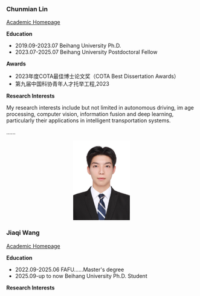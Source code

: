 ### **Chunmian Lin**
[Academic Homepage]()

**Education**

- 2019.09-2023.07 Beihang University Ph.D.
- 2023.07-2025.07 Beihang University Postdoctoral Fellow

**Awards**

- 2023年度COTA最佳博士论文奖（COTA Best Dissertation Awards）
- 第九届中国科协青年人才托举工程,2023

**Research Interests**

My research interests include but not limited in autonomous driving, im
age processing, computer vision, information fusion and deep learning, particularly their applications in intelligent transportation systems.

......

<div  align="center">    
 <img src="./fig/wjq.jpg" width = "150"  align=center />
</div>


### **Jiaqi Wang**
[Academic Homepage]()

**Education**

- 2022.09-2025.06   FAFU......Master's degree
- 2025.09-up to now Beihang University Ph.D. Student

**Research Interests**